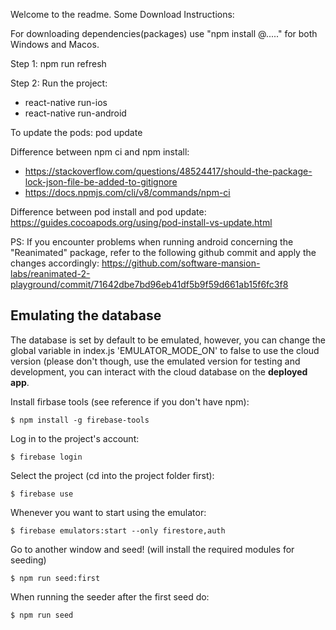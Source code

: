 Welcome to the readme.
Some Download Instructions:

For downloading dependencies(packages) use "npm install @....." for both Windows and Macos.

Step 1: npm run refresh

Step 2: Run the project:
- react-native run-ios
- react-native run-android

To update the pods: pod update

Difference between npm ci and npm install:

- https://stackoverflow.com/questions/48524417/should-the-package-lock-json-file-be-added-to-gitignore
- https://docs.npmjs.com/cli/v8/commands/npm-ci

Difference between pod install and pod update: https://guides.cocoapods.org/using/pod-install-vs-update.html

PS: If you encounter problems when running android concerning the "Reanimated" package, refer to the following github commit and apply the changes accordingly: https://github.com/software-mansion-labs/reanimated-2-playground/commit/71642dbe7bd96eb41df5b9f59d661ab15f6fc3f8


## Emulating the database

The database is set by default to be emulated, however, you can change the global variable in index.js 'EMULATOR_MODE_ON' to false to use the cloud version (please don't though, use the emulated version for testing and development, you can interact with the cloud database on the **deployed app**.

Install firbase tools (see reference if you don't have npm):

```
$ npm install -g firebase-tools
```

Log in to the project's account:
```
$ firebase login
```
Select the project (cd into the project folder first):
```
$ firebase use
```
Whenever you want to start using the emulator:
```
$ firebase emulators:start --only firestore,auth
```
Go to another window and seed! (will install the required modules for seeding)
```
$ npm run seed:first
```
When running the seeder after the first seed do:
```
$ npm run seed
```
